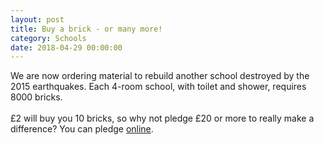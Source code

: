 ```yaml
---
layout: post
title: Buy a brick - or many more!
category: Schools
date: 2018-04-29 00:00:00
---
```


We are now ordering material to rebuild another school destroyed by the 2015 earthquakes. Each 4-room school, with toilet and shower, requires 8000 bricks. <br><br>£2 will buy you 10 bricks, so why not pledge £20 or more to really make a difference? You can pledge [online](https://www.justgiving.com/crowdfunding/aidenepalmagnoac).